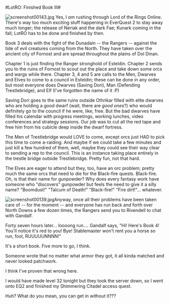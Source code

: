 #LotRO: Finished Book III#

![screenshot00143.jpg](http://westkarana.com/wp-content/uploads/2007/05/screenshot00143.jpg)
Yes, I *am* rushing through Lord of the Rings Online. There's way too much exciting stuff happening in EverQuest 2 to stay away much longer; the release of Neriak and the dark Fae; Kunark coming in the fall; LotRO has to be done and finished by then.

Book 3 deals with the fight of the Dunadain -- the Rangers -- against the tide of evil creatures coming from the North. They have taken over the ancient city of Fornost and are spread throughout the plains of Dol Dinan.



Chapter 1 is just finding the Ranger stronghold of Esteldin. Chapter 2 sends you to the ruins of Fornost to scout out the place and take down some orcs and wargs while there. Chapter 3, 4 and 5 are calls to the Men, Dwarves and Elves to come to a council in Esteldin; these can be done in any order, but most everyone does Dwarves (Saving Dori), Man (Defending Trestlebridge), and Elf (I've forgotten the name of it :P)

Saving Dori goes to the same ruins outside Othrikar filled with elite dwarves who are holding a good dwarf (wait, there are *good ones*?) who would definitely go to the council if he were, like, free. But the bad dwarves have filled his calendar with progress meetings, working lunches, video conferences and strategy sessions. Our job was to cut all the red tape and free him from his cubicle deep inside the dwarf fortress.

The Men of Trestlebridge would LOVE to come, except orcs just HAD to pick this time to come a-raiding. And maybe if we could take a few minutes and just kill a few hundred of them, well, maybe they could see their way clear to sending a rep to the council. This is an instance taking place entirely in the trestle bridge outside Trestlebridge. Pretty fun, not that hard.

The Elves are eager to attend but they, too, have an orc problem; pretty much the same orcs that need to die for the Black-fire quests. Black-fire. Oh, is that their name for gunpowder? Why does every fantasy work have someone who "discovers" gunpowder but feels the need to give it a silly name? "Boomdust!" "Talcum of Death!" "Black-fire!" "Fire dirt!"... whatever.

![screenshot00139.jpg](http://westkarana.com/wp-content/uploads/2007/05/screenshot00139.jpg)Anyway, once all their problems have been taken care of -- for the moment -- and everyone has run back and forth over North Downs a few dozen times, the Rangers send you to Rivendell to chat with Gandalf.

Forty seven hours later... loooong run.... Gandalf says, "Hi! Here's Book 4! You'll notice it's red to you! Bye! Stablemaster won't rent you a horse so run, fool, RUUUUUNNNN!"

It's a short book. Five more to go, I think.

Someone wrote that no matter what armor they got, it all kinda matched and never looked patchwork.

I think I've proven that wrong here.

I would have made level 32 tonight but they took the server down, so I went onto EQ2 and finished my Shimmering Citadel access quest.

Huh? What do you mean, you can get in without it???
